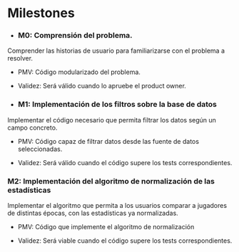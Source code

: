 # Milestones

- ### M0: Comprensión del problema.

Comprender las historias de usuario para familiarizarse con el problema a resolver.

- PMV: Código modularizado del problema.

- Validez: Será válido cuando lo apruebe el product owner.

- ### M1: Implementación de los filtros sobre la base de datos

Implementar el código necesario que permita filtrar los datos según un campo concreto.

- PMV: Código capaz de filtrar datos desde las fuente de datos seleccionadas.

- Validez: Será válido cuando el código supere los tests correspondientes.

### M2: Implementación del algoritmo de normalización de las estadísticas

Implementar el algoritmo que permita a los usuarios comparar a jugadores de distintas épocas, con las estadísticas ya normalizadas.

- PMV: Código que implemente el algoritmo de normalización

- Validez: Será viable cuando el código supere los tests correspondientes.